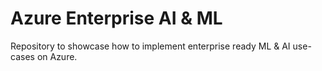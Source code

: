 # Azure Enterprise AI & ML

Repository to showcase how to implement enterprise ready ML &amp; AI use-cases on Azure.
